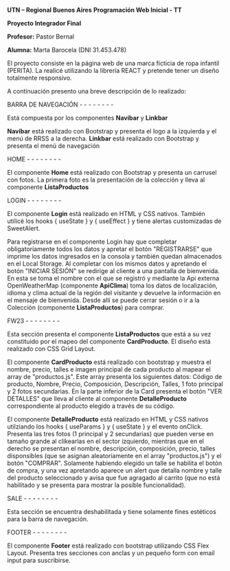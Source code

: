 **UTN – Regional Buenos Aires**
**Programación Web Inicial - TT**

**Proyecto Integrador Final**

**Profesor:** Pastor Bernal

**Alumna:** Marta Barocela (DNI 31.453.478)

El proyecto consiste en la página web de una marca ficticia de ropa infantil (PERITA). La realicé utilizando la librería REACT y pretende tener un diseño totalmente responsivo.


A continuación presento una breve descripción de lo realizado:


BARRA DE NAVEGACIÓN - - - - - - - - 

Está compuesta por los componentes **Navibar** y **Linkbar**

**Navibar** está realizado con Bootstrap y presenta el logo a la izquierda y el menú de RRSS a la derecha.
**Linkbar** está realizado con Bootstrap y presenta el menú de navegación

HOME - - - - - - - - 

El componente **Home** está realizado con Bootstrap y presenta un carrusel con fotos. La primera foto es la presentación de la colección y lleva al componente **ListaProductos**

LOGIN - - - - - - - - 

El componente **Login** está realizado en HTML y CSS nativos. También utilicé los hooks { useState } y { useEffect } y tiene alertas customizadas de SweetAlert.

Para registrarse en el componente Login hay que completar obligatoriamente todos los datos y apretar el botón "REGISTRARSE" que imprime los datos ingresados en la consola y también quedan almacenados en el Local Storage. Al completar con los mismos datos y apretando el botón "INICIAR SESIÓN" se redirige al cliente a una pantalla de bienvenida. En esta se toma el nombre con el que se registró y mediante la Api externa OpenWeatherMap (componente **ApiClima**) toma los datos de localización, idioma y clima actual de la región del visitante y devuelve la información en el mensaje de bienvenida. Desde allí se puede cerrar sesión o ir a la Colección (componente **ListaProductos**) para comprar.

FW23 - - - - - - - - 

Esta sección presenta el componente **ListaProductos** que está a su vez constituido por el mapeo del componente **CardProducto**. El diseño está realizado con CSS Grid Layout.

El componente **CardProducto** está realizado con bootstrap y muestra el nombre, precio, talles e imagen principal de cada producto al mapear el array de "productos.js". Este array presenta los siguientes datos: Código de producto, Nombre, Precio, Composición, Descripción, Talles, 1 foto principal y 2 fotos secundarias. En la parte inferior de la Card presenta el botón "VER DETALLES" que lleva al cliente al componente **DetalleProducto** correspondiente al producto elegido a través de su código.

El componente **DetalleProducto** está realizado en HTML y CSS nativos utilziando los hooks  { useParams } y { useState } y el evento onClick. Presenta las tres fotos (1 principal y 2 secundarias) que pueden verse en tamaño grande al clikearlas en el sector izquierdo, mientras que en el derecho se presentan el nombre, descripción, composición, precio, talles disponsibles (que se asignan aleatoriamente en el array "productos.js") y el botón "COMPRAR". Solamente habiendo elegido un talle se habilita el botón de compra, y una vez apretando aparece un alert que detalla nombre y talle del producto seleccionado y avisa que fue agragado al carrito (que no está habilitado y se presenta para mostrar la posible funcionalidad).

SALE - - - - - - - - 

Esta sección se encuentra deshabilitada y tiene solamente fines estéticos para la barra de navegación.

FOOTER - - - - - - - - 

El componente **Footer** está realizado con bootstrap utilizando CSS Flex Layout. Presenta tres secciones con anclas y un pequeño form con email input para suscribirse.